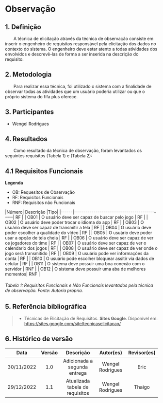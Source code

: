 # Observação

## 1. Definição

&emsp;&emsp;A técnica de elicitação através da técnica de observação consiste em inserir o engenheiro de requisitos responsável pela elicitação dos dados no contexto do sistema. O engenheiro deve estar atento a todas atividades dos envolvidos e  descrevê-las de forma a ser inserida na descrição do requisito.

## 2. Metodologia

&emsp;&emsp;Para realizar essa técnica, foi utilizado o sistema com a finalidade de observar todas as atividades que um usuário poderia utilizar ou que o próprio sistema do fifa plus oferece.

## 3. Participantes

- Wengel Rodrigues

## 4. Resultados
&emsp;&emsp;Como resultado da técnica de observação, foram levantados os seguintes requisitos (Tabela 1) e (Tabela 2):

## 4.1 Requisitos Funcionais

**Legenda**

- OB: Requesitos de <span>Observação</span>
- RF: Requisitos <span>Funcionais</span>
- RNF: Requisitos não <span>Funcionais</span>


|Número| Descrição                                    |Tipo|
|------|----------------------------------------------| RF |
| OB01 | O usuário deve ser capaz de buscar pelo jogo | RF |
| OB02 | O usuário deve poder trocar o idioma do app  | RF |
| OB03 | O usuário deve ser capaz de transmitir a tela | RF |
| OB04 | O usuário deve poder escolher a qualidade do vídeo | RF |
| OB05 | O usuário deve poder usar a opção de tela cheia | RF |
| OB06 | O usuário deve ser capaz de ver os jogadores do time | RF |
| OB07 | O usuário deve ser capaz de ver o calendario dos jogos | RF |
| OB08 | O usuário  deve ser capaz de ver onde o jogo será transmitido | RF |
| OB09 | O usuário pode ver informações da conta | RF |
| OB10 | O usuário pode escolher bloquear assitir via dados de celular | RF |
| OB11 | O sistema deve possuir uma boa conexão com o servidor | RNF |
| OB12 | O sistema deve possuir uma aba de melhores momentos| RNF |

###### Tabela 1: Requisitos Funcionais e Não Funcionais levantados pela técnica de observação. Fonte: Autoria própria.



## 5. Referência bibliográfica

> - Técnicas de Elicitação de Requisitos. **Sites Google**. Disponível em: https://sites.google.com/site/tecnicaselicitacao/

## 6. Histórico de versão

|    Data    | Versão |                     Descrição                     |        Autor(es)        | Revisor(es) |
| :--------: | :----: | :-----------------------------------------------: | :---------------------: | :---------: |
| 30/11/2022 |  1.0   |           Adicionada a segunda entrega            |     Wengel Rodrigues    |     Eric    |
| 29/12/2022 |  1.1   |         Atualizada tabela de requisitos           |     Wengel Rodrigues    |    Thaigo   |